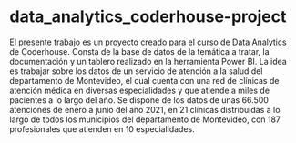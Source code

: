 # data_analytics_coderhouse-project

El presente trabajo es un proyecto creado para el curso de Data Analytics de Coderhouse. 
Consta de la base de datos de la temática a tratar, la documentación y un tablero realizado en la herramienta Power BI.
La idea es trabajar sobre los datos de un servicio de atención a la salud del departamento de Montevideo, el cual cuenta con una red de clínicas de atención médica en diversas especialidades y que atiende a miles de pacientes a lo largo del año. 
Se dispone de los datos de unas 66.500 atenciones de enero a junio del año 2021, en 21 clínicas distribuidas a lo largo de todos los municipios del departamento de Montevideo, con 187 profesionales que atienden en 10 especialidades.
